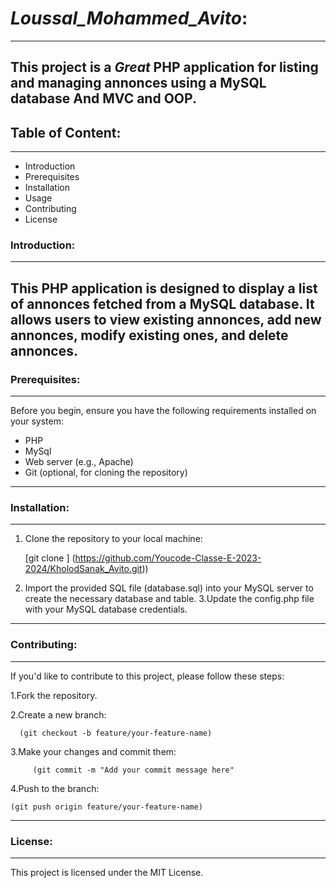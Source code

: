 # ***Loussal_Mohammed_Avito***:
---
 This project is a ***Great*** PHP application for listing and managing annonces using a MySQL database And MVC and OOP.
---
## Table of Content:
---
  - Introduction
  - Prerequisites
  - Installation
  - Usage
  - Contributing
  - License
### Introduction:
---
  This PHP application is designed to display a list of annonces fetched from a MySQL database. It allows users to view existing annonces, add new annonces, modify existing ones, and delete annonces.
---
### Prerequisites:
---
Before you begin, ensure you have the following requirements installed on your system:
  - PHP
  - MySql
  - Web server (e.g., Apache)
  - Git (optional, for cloning the repository)
---
### Installation:
---
 1. Clone the repository to your local machine:

    [git clone ] (https://github.com/Youcode-Classe-E-2023-2024/KholodSanak_Avito.git))
  
 2. Import the provided SQL file (database.sql) into your MySQL server to create the necessary database and table. 3.Update the config.php file with your MySQL database 
  credentials.
---
### Contributing:
---
  If you'd like to contribute to this project, please follow these steps:

  1.Fork the repository.

  2.Create a new branch:

      (git checkout -b feature/your-feature-name)
  3.Make your changes and commit them:

         (git commit -m "Add your commit message here"
  4.Push to the branch:

    (git push origin feature/your-feature-name)
---
### License:
---
This project is licensed under the MIT License.
 

